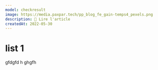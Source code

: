 ```yaml
---
model: checkresult
image: https://media.paxpar.tech/pp_blog_fe_gain-temps4_pexels.png
description: 📖 Lire l'article
createdAt: 2022-05-30
---
```



# list 1


gfdgfd
h
ghgfh
